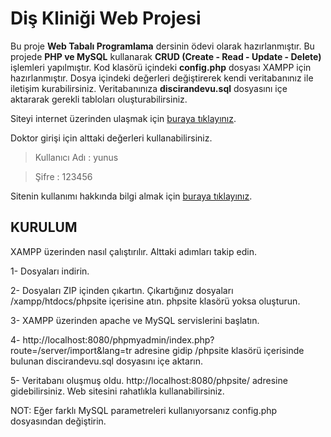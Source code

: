 # Diş Kliniği Web Projesi

Bu proje **Web Tabalı Programlama** dersinin ödevi olarak hazırlanmıştır. Bu projede **PHP ve MySQL** kullanarak **CRUD (Create - Read - Update - Delete)** işlemleri yapılmıştır. Kod klasörü içindeki **config.php** dosyası XAMPP için hazırlanmıştır. Dosya içindeki değerleri değiştirerek kendi veritabanınız ile iletişim kurabilirsiniz. Veritabanınıza **discirandevu.sql** dosyasını içe aktararak gerekli tabloları oluşturabilirsiniz.

Siteyi internet üzerinden ulaşmak için [buraya tıklayınız](http://yilmazdisklinik.rf.gd/).

Doktor girişi için alttaki değerleri kullanabilirsiniz.

> Kullanıcı Adı : yunus

> Şifre : 123456

Sitenin kullanımı hakkında bilgi almak için [buraya tıklayınız](https://youtu.be/PACz7PgZUds).

## KURULUM

XAMPP üzerinden nasıl çalıştırılır. Alttaki adımları takip edin.

1- Dosyaları indirin.

2- Dosyaları ZIP içinden çıkartın. Çıkartığınız dosyaları /xampp/htdocs/phpsite içerisine atın. phpsite klasörü yoksa oluşturun.

3- XAMPP üzerinden apache ve MySQL servislerini başlatın.

4- http://localhost:8080/phpmyadmin/index.php?route=/server/import&lang=tr adresine gidip /phpsite klasörü içerisinde bulunan discirandevu.sql dosyasını içe aktarın.

5- Veritabanı oluşmuş oldu. http://localhost:8080/phpsite/ adresine gidebilirsiniz. Web sitesini rahatlıkla kullanabilirsiniz.

NOT: Eğer farklı MySQL parametreleri kullanıyorsanız config.php dosyasından değiştirin.

